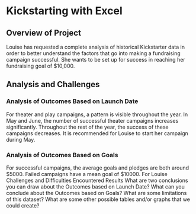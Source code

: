 # Kickstarting with Excel
## Overview of Project
Louise has requested a complete analysis of historical Kickstarter data in order to better understand the factors that go into making a fundraising campaign successful. She wants to be set up for success in reaching her fundraising goal of $10,000.
## Analysis and Challenges
### Analysis of Outcomes Based on Launch Date
For theater and play campaigns, a pattern is visible throughout the year. In May and June, the number of successful theater campaigns increases significantly. Throughout the rest of the year, the success of these campaigns decreases. It is recommended for Louise to start her campaign during May. 
### Analysis of Outcomes Based on Goals
For successful campaigns, the average goals and pledges are both around $5000. Failed campaigns have a mean goal of $10000. For Louise
Challenges and Difficulties Encountered
Results
What are two conclusions you can draw about the Outcomes based on Launch Date?
What can you conclude about the Outcomes based on Goals?
What are some limitations of this dataset?
What are some other possible tables and/or graphs that we could create?
